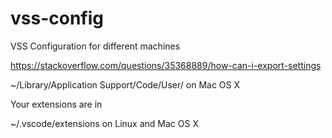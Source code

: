 # vss-config
VSS Configuration for different machines

https://stackoverflow.com/questions/35368889/how-can-i-export-settings

~/Library/Application Support/Code/User/ on Mac OS X

Your extensions are in

~/.vscode/extensions on Linux and Mac OS X
